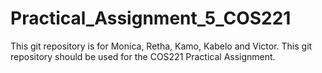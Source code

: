 # Practical_Assignment_5_COS221
This git repository is for Monica, Retha, Kamo, Kabelo and Victor. This git repository should be used for the COS221 Practical Assignment.
